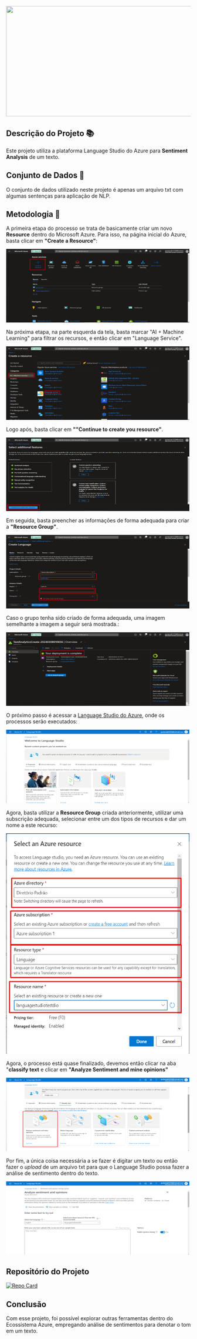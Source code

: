 <div class="image">
  <img src="https://www.innovationnewsnetwork.com/wp-content/uploads/2023/04/%C2%A9-shutterstockPeachShutterStock_1928145566.jpg" width="600" height="300">
</div>

## Descrição do Projeto 📚

Este projeto utiliza a plataforma Language Studio do Azure para **Sentiment Analysis** de um texto.

## Conjunto de Dados 💾

O conjunto de dados utilizado neste projeto é apenas um arquivo txt com algumas sentenças para aplicação de NLP.

## Metodologia 📘

A primeira etapa do processo se trata de basicamente criar um novo **Resource** dentro do Microsoft Azure. Para isso, na página inicial do Azure, basta clicar em **"Create a Resource"**:

<div class="image">
  <img src="./Imagens_readme/pag_inicial.png"  width="500" height="200">
</div>

Na próxima etapa, na parte esquerda da tela, basta marcar "AI + Machine Learning" para filtrar os recursos, e então clicar em "Language Service".

<div class="image">
  <img src="./Imagens_readme/img3.png" width="500" height="200">
</div>

Logo após, basta clicar em **""Continue to create you resource"**.

<div class="image">
  <img src="./Imagens_readme/img4.png" width="500" height="200">
</div>

Em seguida, basta preencher as informações de forma adequada para criar a **"Resource Group"**.

<div class="image">
  <img src="./Imagens_readme/img5.png" width="500" height="200">
</div>

Caso o grupo tenha sido criado de forma adequada, uma imagem semelhante a imagem a seguir será mostrada.:

<div class="image">
  <img src="./Imagens_readme/tela_criacao_resource.png" width="500" height="200">
</div>

O próximo passo é acessar a [Language Studio do Azure](https://language.cognitive.azure.com/home), onde os processos serão executados:

<div class="image">
  <img src="./Imagens_readme/img6.png" width="500" height="200">
</div>

Agora, basta utilizar a **Resource Group** criada anteriormente, utilizar uma subscrição adequada, selecionar entre um dos tipos de recursos e dar um nome a este recurso:

<div class="image">
  <img src="./Imagens_readme/img7.png" width="500" height="600">
</div>

Agora, o processo está quase finalizado, devemos então clicar na aba "**classify text** e clicar em **"Analyze Sentiment and mine opinions"**

<div class="image">
  <img src="./Imagens_readme/img8.png" width="500" height="200">
</div>

Por fim, a única coisa necessária a se fazer é digitar um texto ou então fazer o *upload* de um arquivo txt para que o Language Studio possa fazer a análise de sentimento dentro do texto.

<div class="image">
  <img src="./Imagens_readme/img9.png" width="500" height="200">
</div>

## Repositório do Projeto

[![Repo Card](https://github-readme-stats.vercel.app/api/pin/?username=Gauss99&repo=dio_lab_nlp&bg_color=000&border_color=30A3DC&show_icons=true&icon_color=30A3DC&title_color=E94D5F&text_color=FFF)](https://github.com/Gauss99/dio_lab_nlp)

## Conclusão

Com esse projeto, foi possível explorar outras ferramentas dentro do Ecossistema Azure, empregando análise de sentimentos para denotar o tom em um texto.
